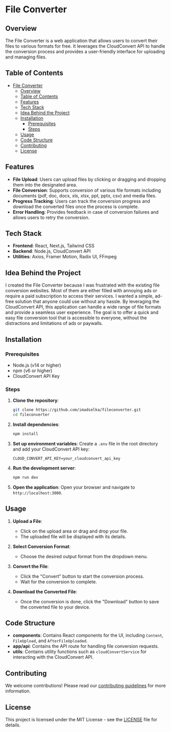 # File Converter

## Overview

The File Converter is a web application that allows users to convert their files to various formats for free. It leverages the CloudConvert API to handle the conversion process and provides a user-friendly interface for uploading and managing files.

## Table of Contents

- [File Converter](#file-converter)
  - [Overview](#overview)
  - [Table of Contents](#table-of-contents)
  - [Features](#features)
  - [Tech Stack](#tech-stack)
  - [Idea Behind the Project](#idea-behind-the-project)
  - [Installation](#installation)
    - [Prerequisites](#prerequisites)
    - [Steps](#steps)
  - [Usage](#usage)
  - [Code Structure](#code-structure)
  - [Contributing](#contributing)
  - [License](#license)

## Features

- **File Upload**: Users can upload files by clicking or dragging and dropping them into the designated area.
- **File Conversion**: Supports conversion of various file formats including documents (pdf, doc, docx, xls, xlsx, ppt, pptx, csv) and media files.
- **Progress Tracking**: Users can track the conversion progress and download the converted files once the process is complete.
- **Error Handling**: Provides feedback in case of conversion failures and allows users to retry the conversion.

## Tech Stack

- **Frontend**: React, Next.js, Tailwind CSS
- **Backend**: Node.js, CloudConvert API
- **Utilities**: Axios, Framer Motion, Radix UI, FFmpeg

## Idea Behind the Project

I created the File Converter because I was frustrated with the existing file conversion websites. Most of them are either filled with annoying ads or require a paid subscription to access their services. I wanted a simple, ad-free solution that anyone could use without any hassle. By leveraging the CloudConvert API, this application can handle a wide range of file formats and provide a seamless user experience. The goal is to offer a quick and easy file conversion tool that is accessible to everyone, without the distractions and limitations of ads or paywalls.

## Installation

### Prerequisites

- Node.js (v14 or higher)
- npm (v6 or higher)
- CloudConvert API Key

### Steps

1. **Clone the repository**:

   ```sh
   git clone https://github.com/imadselka/fileconverter.git
   cd fileconverter
   ```

2. **Install dependencies**:

   ```sh
   npm install
   ```

3. **Set up environment variables**:
   Create a `.env` file in the root directory and add your CloudConvert API key:

   ```env
   CLOUD_CONVERT_API_KEY=your_cloudconvert_api_key
   ```

4. **Run the development server**:

   ```sh
   npm run dev
   ```

5. **Open the application**:
   Open your browser and navigate to `http://localhost:3000`.

## Usage

1. **Upload a File**:

   - Click on the upload area or drag and drop your file.
   - The uploaded file will be displayed with its details.

2. **Select Conversion Format**:

   - Choose the desired output format from the dropdown menu.

3. **Convert the File**:

   - Click the "Convert" button to start the conversion process.
   - Wait for the conversion to complete.

4. **Download the Converted File**:

   - Once the conversion is done, click the "Download" button to save the converted file to your device.

## Code Structure

- **components**: Contains React components for the UI, including `Content`, `FileUpload`, and `AfterFileUploaded`.
- **app/api**: Contains the API route for handling file conversion requests.
- **utils**: Contains utility functions such as `cloudConvertService` for interacting with the CloudConvert API.

## Contributing

We welcome contributions! Please read our [contributing guidelines](CONTRIBUTING.md) for more information.

## License

This project is licensed under the MIT License - see the [LICENSE](./LICENSE) file for details.
